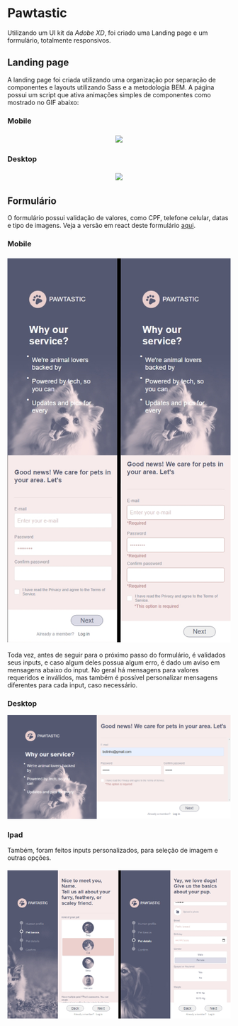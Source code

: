 # Pawtastic

Utilizando um UI kit da <em>Adobe XD</em>, foi criado uma Landing page e um formulário, totalmente responsivos.

## Landing page

A landing page foi criada utilizando uma organização por separação de componentes e layouts utilizando Sass e a metodologia BEM. A página possui um script que ativa animações simples de componentes como mostrado no GIF abaixo:

### Mobile

<h3 align="center"><img src="https://media.giphy.com/media/WSEC6V6nPiZsxBtZmI/giphy.gif" /></h3>

### Desktop

<h3 align="center"><img src="https://media.giphy.com/media/hJKgptxoBEQuXh1vPC/giphy.gif" /></h3>

## Formulário

O formulário possui validação de valores, como CPF, telefone celular, datas e tipo de imagens. Veja a versão em react deste formulário [aqui](https://github.com/Nadno/pawtastic-form).

### Mobile

<h3 align="center"><img src="/readme/sign-mobile.jpg" /></h3>

Toda vez, antes de seguir para o próximo passo do formulário, é validados seus inputs, e caso algum deles possua algum erro, é dado um aviso em mensagens abaixo do input. No geral há mensagens para valores requeridos e inválidos, mas também é possível personalizar mensagens diferentes para cada input, caso necessário.

### Desktop

<img src="/readme/sign-desktop.png" />

### Ipad

Também, foram feitos inputs personalizados, para seleção de imagem e outras opções.
<h6 align="center"><img src="/readme/sign-ipad.jpg" /></h6>
